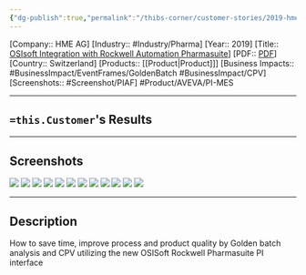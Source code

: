 ```yaml
---
{"dg-publish":true,"permalink":"/thibs-corner/customer-stories/2019-hme-ag-os-isoft-integration-with-rockwell-automation-pharmasuite/","noteIcon":""}
---
```


[Company:: HME AG]
[Industry:: #Industry/Pharma]
[Year:: 2019]
[Title:: [OSIsoft Integration with Rockwell Automation Pharmasuite](https://resources.osisoft.com/presentations/osisoft-integration-with-rockwell-automation-pharmasuite--hme-ag/rockwellx/)]
[PDF:: [PDF](https://cdn.osisoft.com/osi/presentations/2019-uc-gothenburg/UC19EU-D2LS07-HMEAG-Muehlfriedel-Osisoft-Integration-with-Rockwell-Automation-Pharmasuite.pdf)]
[Country:: Switzerland]
[Products:: [[Product\|Product]]]
[Business Impacts:: #BusinessImpact/EventFrames/GoldenBatch #BusinessImpact/CPV]
[Screenshots:: #Screenshot/PIAF]
#Product/AVEVA/PI-MES 

---
## `=this.Customer`'s Results

---
## Screenshots
![](https://i.imgur.com/5I0ektP.png)
![](https://i.imgur.com/3WBtIvJ.png)
![](https://i.imgur.com/dDYnshh.png)
![](https://i.imgur.com/M9sdCmj.png)
![](https://i.imgur.com/2fKtoa8.png)
![](https://i.imgur.com/Gah4eNv.png)
![](https://i.imgur.com/36e9dCO.png)
![](https://i.imgur.com/prRvnAQ.png)
![](https://i.imgur.com/7rqPIFQ.png)
![](https://i.imgur.com/oCPgo9n.png)
![](https://i.imgur.com/x5CIuQu.png)
![](https://i.imgur.com/N6mlNtN.png)

---
## Description
How to save time, improve process and product quality by Golden batch analysis and CPV utilizing the new OSISoft Rockwell Pharmasuite PI interface